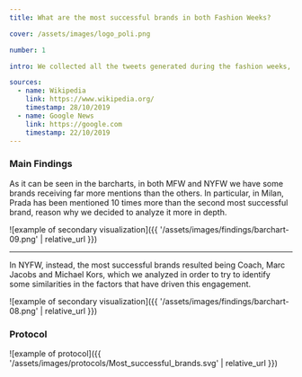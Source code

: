 ```yaml
---
title: What are the most successful brands in both Fashion Weeks?

cover: /assets/images/logo_poli.png

number: 1

intro: We collected all the tweets generated during the fashion weeks, by following hashtags such as fashionweek, fw, mfw, nyfw etc., gathering over one million tweets by more than 100 thousand distinct users. Our first objective has been to identify the most successful brands, by considering the number of mentions received. The more mentions a brand receives, the more successful it is considered to be. This helped us in having a better view over the event itself, and more importantly it gave us a starting point for some of the following steps of our analysis.

sources:
  - name: Wikipedia
    link: https://www.wikipedia.org/
    timestamp: 28/10/2019
  - name: Google News
    link: https://google.com
    timestamp: 22/10/2019
---
```


### Main Findings
As it can be seen in the barcharts, in both MFW and NYFW we have some brands receiving far more mentions than the others. In particular, in Milan, Prada has been mentioned 10 times more than the second most successful brand, reason why we decided to analyze it more in depth. 

![example of secondary visualization]({{ '/assets/images/findings/barchart-09.png' | relative_url }})

***

In NYFW, instead, the most successful brands resulted being Coach, Marc Jacobs and Michael Kors, which we analyzed in order to try to identify some similarities in the factors that have driven this engagement.

![example of secondary visualization]({{ '/assets/images/findings/barchart-08.png' | relative_url }})


### Protocol

![example of protocol]({{ '/assets/images/protocols/Most_successful_brands.svg' | relative_url }})